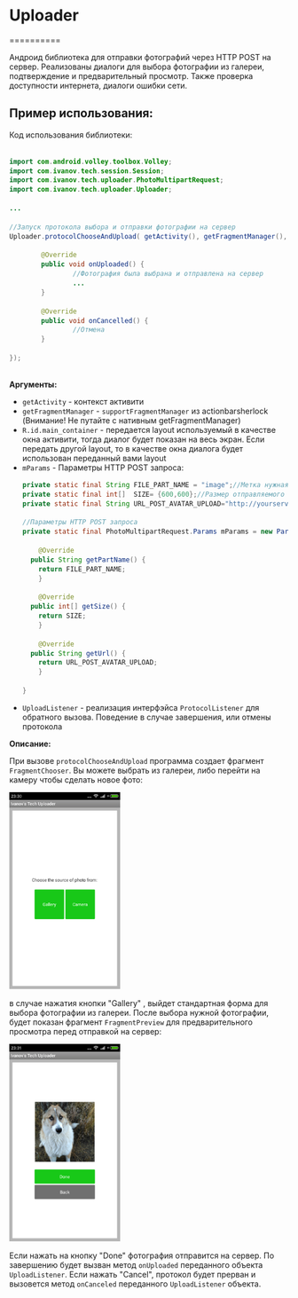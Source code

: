 # Uploader
==========

Андроид библиотека для отправки фотографий через HTTP POST на сервер. Реализованы диалоги для выбора фотографии из галереи, подтверждение и предварительный просмотр. Также проверка доступности интернета, диалоги ошибки сети.


Пример использования:
---------------------

Код использования библиотеки:

```java

import com.android.volley.toolbox.Volley;
import com.ivanov.tech.session.Session;
import com.ivanov.tech.uploader.PhotoMultipartRequest;
import com.ivanov.tech.uploader.Uploader;

...

//Запуск протокола выбора и отправки фотографии на сервер
Uploader.protocolChooseAndUpload( getActivity(), getFragmentManager(), mParams,	new Uploader.UploadListener(){

		@Override
		public void onUploaded() {
				//Фотография была выбрана и отправлена на сервер
				...
		}
						
		@Override
		public void onCancelled() {
				//Отмена
		}
			
});
	
```
**Аргументы:**

* `getActivity` - контекст активити
* `getFragmentManager` - `supportFragmentManager` из actionbarsherlock (Внимание! Не путайте с нативным getFragmentManager)
* `R.id.main_container` - передается layout используемый в качестве окна активити, тогда диалог будет показан на весь экран. Если передать другой layout, то в качестве окна диалога будет использован переданный вами layout
* `mParams` - Параметры HTTP POST запроса:
  ```java
  private static final String FILE_PART_NAME = "image";//Метка нужная на сервере
  private static final int[]  SIZE= {600,600};//Размер отправляемого по HTTP POST изображения
  private static final String URL_POST_AVATAR_UPLOAD="http://yourserver.com/v1/avatars/upload";//Url скрипта на сервере
  
  //Параметры HTTP POST запроса
  private static final PhotoMultipartRequest.Params mParams = new Params()  {
	    				
	  @Override
  	public String getPartName() {
  	  return FILE_PART_NAME;					
	  }
	
	  @Override
  	public int[] getSize() {
  	  return SIZE;
	  }
	
	  @Override
  	public String getUrl() {
  	  return URL_POST_AVATAR_UPLOAD;
	  }	    		

  }
  ```
* `UploadListener` - реализация интерфэйса `ProtocolListener` для обратного вызова. Поведение в случае завершения, или отмены протокола

**Описание:**

При вызове `protocolChooseAndUpload` программа создает фрагмент `FragmentChooser`. Вы можете выбрать из галереи, либо перейти на камеру чтобы сделать новое фото:

<img src="screenshot_FragmentChooser.png" width="200">

в случае нажатия кнопки "Gallery" , выйдет стандартная форма для выбора фотографии из галереи. После выбора нужной фотографии, будет показан фрагмент `FragmentPreview` для предварительного просмотра перед отправкой на сервер:

<img src="screenshot_FragmentPreview.png" width="200">

Если нажать на кнопку "Done" фотография отправится на сервер. По завершению будет вызван метод `onUploaded` переданного объекта `UploadListener`. Если нажать "Cancel", протокол будет прерван и вызовется метод `onCanceled` переданного `UploadListener` объекта.


